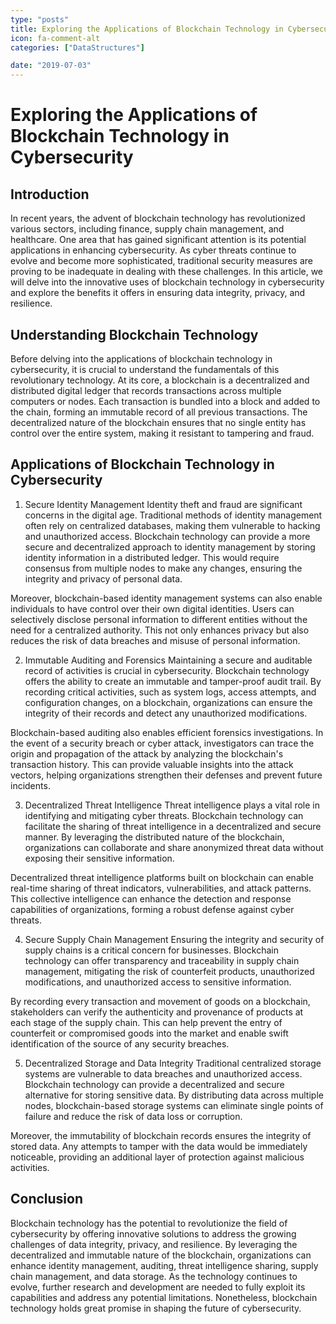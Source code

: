 ```yaml
---
type: "posts"
title: Exploring the Applications of Blockchain Technology in Cybersecurity
icon: fa-comment-alt
categories: ["DataStructures"]

date: "2019-07-03"
---
```




# Exploring the Applications of Blockchain Technology in Cybersecurity

## Introduction

In recent years, the advent of blockchain technology has revolutionized various sectors, including finance, supply chain management, and healthcare. One area that has gained significant attention is its potential applications in enhancing cybersecurity. As cyber threats continue to evolve and become more sophisticated, traditional security measures are proving to be inadequate in dealing with these challenges. In this article, we will delve into the innovative uses of blockchain technology in cybersecurity and explore the benefits it offers in ensuring data integrity, privacy, and resilience.

## Understanding Blockchain Technology

Before delving into the applications of blockchain technology in cybersecurity, it is crucial to understand the fundamentals of this revolutionary technology. At its core, a blockchain is a decentralized and distributed digital ledger that records transactions across multiple computers or nodes. Each transaction is bundled into a block and added to the chain, forming an immutable record of all previous transactions. The decentralized nature of the blockchain ensures that no single entity has control over the entire system, making it resistant to tampering and fraud.

## Applications of Blockchain Technology in Cybersecurity

1. Secure Identity Management
Identity theft and fraud are significant concerns in the digital age. Traditional methods of identity management often rely on centralized databases, making them vulnerable to hacking and unauthorized access. Blockchain technology can provide a more secure and decentralized approach to identity management by storing identity information in a distributed ledger. This would require consensus from multiple nodes to make any changes, ensuring the integrity and privacy of personal data.

Moreover, blockchain-based identity management systems can also enable individuals to have control over their own digital identities. Users can selectively disclose personal information to different entities without the need for a centralized authority. This not only enhances privacy but also reduces the risk of data breaches and misuse of personal information.

2. Immutable Auditing and Forensics
Maintaining a secure and auditable record of activities is crucial in cybersecurity. Blockchain technology offers the ability to create an immutable and tamper-proof audit trail. By recording critical activities, such as system logs, access attempts, and configuration changes, on a blockchain, organizations can ensure the integrity of their records and detect any unauthorized modifications.

Blockchain-based auditing also enables efficient forensics investigations. In the event of a security breach or cyber attack, investigators can trace the origin and propagation of the attack by analyzing the blockchain's transaction history. This can provide valuable insights into the attack vectors, helping organizations strengthen their defenses and prevent future incidents.

3. Decentralized Threat Intelligence
Threat intelligence plays a vital role in identifying and mitigating cyber threats. Blockchain technology can facilitate the sharing of threat intelligence in a decentralized and secure manner. By leveraging the distributed nature of the blockchain, organizations can collaborate and share anonymized threat data without exposing their sensitive information.

Decentralized threat intelligence platforms built on blockchain can enable real-time sharing of threat indicators, vulnerabilities, and attack patterns. This collective intelligence can enhance the detection and response capabilities of organizations, forming a robust defense against cyber threats.

4. Secure Supply Chain Management
Ensuring the integrity and security of supply chains is a critical concern for businesses. Blockchain technology can offer transparency and traceability in supply chain management, mitigating the risk of counterfeit products, unauthorized modifications, and unauthorized access to sensitive information.

By recording every transaction and movement of goods on a blockchain, stakeholders can verify the authenticity and provenance of products at each stage of the supply chain. This can help prevent the entry of counterfeit or compromised goods into the market and enable swift identification of the source of any security breaches.

5. Decentralized Storage and Data Integrity
Traditional centralized storage systems are vulnerable to data breaches and unauthorized access. Blockchain technology can provide a decentralized and secure alternative for storing sensitive data. By distributing data across multiple nodes, blockchain-based storage systems can eliminate single points of failure and reduce the risk of data loss or corruption.

Moreover, the immutability of blockchain records ensures the integrity of stored data. Any attempts to tamper with the data would be immediately noticeable, providing an additional layer of protection against malicious activities.

## Conclusion

Blockchain technology has the potential to revolutionize the field of cybersecurity by offering innovative solutions to address the growing challenges of data integrity, privacy, and resilience. By leveraging the decentralized and immutable nature of the blockchain, organizations can enhance identity management, auditing, threat intelligence sharing, supply chain management, and data storage. As the technology continues to evolve, further research and development are needed to fully exploit its capabilities and address any potential limitations. Nonetheless, blockchain technology holds great promise in shaping the future of cybersecurity.